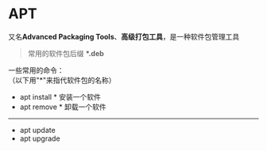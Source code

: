 # APT

又名**Advanced Packaging Tools**、**高级打包工具**，是一种软件包管理工具

> 常用的软件包后缀 **\*.deb**

一些常用的命令：  
（以下用"*"来指代软件包的名称）

- apt install * 安装一个软件
- apt remove * 卸载一个软件

---

- apt update
- apt upgrade
